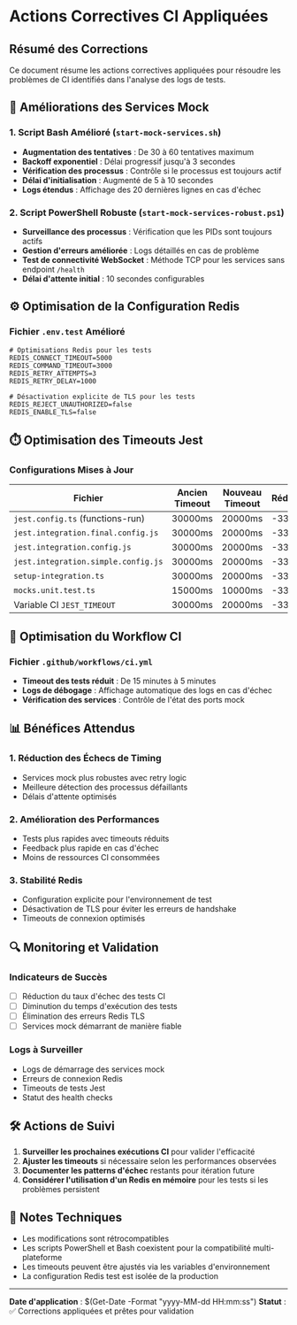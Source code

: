 # Actions Correctives CI Appliquées

## Résumé des Corrections

Ce document résume les actions correctives appliquées pour résoudre les problèmes de CI identifiés dans l'analyse des logs de tests.

## 🔧 Améliorations des Services Mock

### 1. Script Bash Amélioré (`start-mock-services.sh`)

- **Augmentation des tentatives** : De 30 à 60 tentatives maximum
- **Backoff exponentiel** : Délai progressif jusqu'à 3 secondes
- **Vérification des processus** : Contrôle si le processus est toujours actif
- **Délai d'initialisation** : Augmenté de 5 à 10 secondes
- **Logs étendus** : Affichage des 20 dernières lignes en cas d'échec

### 2. Script PowerShell Robuste (`start-mock-services-robust.ps1`)

- **Surveillance des processus** : Vérification que les PIDs sont toujours actifs
- **Gestion d'erreurs améliorée** : Logs détaillés en cas de problème
- **Test de connectivité WebSocket** : Méthode TCP pour les services sans endpoint `/health`
- **Délai d'attente initial** : 10 secondes configurables

## ⚙️ Optimisation de la Configuration Redis

### Fichier `.env.test` Amélioré

```env
# Optimisations Redis pour les tests
REDIS_CONNECT_TIMEOUT=5000
REDIS_COMMAND_TIMEOUT=3000
REDIS_RETRY_ATTEMPTS=3
REDIS_RETRY_DELAY=1000

# Désactivation explicite de TLS pour les tests
REDIS_REJECT_UNAUTHORIZED=false
REDIS_ENABLE_TLS=false
```

## ⏱️ Optimisation des Timeouts Jest

### Configurations Mises à Jour

| Fichier | Ancien Timeout | Nouveau Timeout | Réduction |
|---------|----------------|-----------------|----------|
| `jest.config.ts` (functions-run) | 30000ms | 20000ms | -33% |
| `jest.integration.final.config.js` | 30000ms | 20000ms | -33% |
| `jest.integration.config.js` | 30000ms | 20000ms | -33% |
| `jest.integration.simple.config.js` | 30000ms | 20000ms | -33% |
| `setup-integration.ts` | 30000ms | 20000ms | -33% |
| `mocks.unit.test.ts` | 15000ms | 10000ms | -33% |
| Variable CI `JEST_TIMEOUT` | 30000ms | 20000ms | -33% |

## 🚀 Optimisation du Workflow CI

### Fichier `.github/workflows/ci.yml`

- **Timeout des tests réduit** : De 15 minutes à 5 minutes
- **Logs de débogage** : Affichage automatique des logs en cas d'échec
- **Vérification des services** : Contrôle de l'état des ports mock

## 📊 Bénéfices Attendus

### 1. Réduction des Échecs de Timing
- Services mock plus robustes avec retry logic
- Meilleure détection des processus défaillants
- Délais d'attente optimisés

### 2. Amélioration des Performances
- Tests plus rapides avec timeouts réduits
- Feedback plus rapide en cas d'échec
- Moins de ressources CI consommées

### 3. Stabilité Redis
- Configuration explicite pour l'environnement de test
- Désactivation de TLS pour éviter les erreurs de handshake
- Timeouts de connexion optimisés

## 🔍 Monitoring et Validation

### Indicateurs de Succès
- [ ] Réduction du taux d'échec des tests CI
- [ ] Diminution du temps d'exécution des tests
- [ ] Élimination des erreurs Redis TLS
- [ ] Services mock démarrant de manière fiable

### Logs à Surveiller
- Logs de démarrage des services mock
- Erreurs de connexion Redis
- Timeouts de tests Jest
- Statut des health checks

## 🛠️ Actions de Suivi

1. **Surveiller les prochaines exécutions CI** pour valider l'efficacité
2. **Ajuster les timeouts** si nécessaire selon les performances observées
3. **Documenter les patterns d'échec** restants pour itération future
4. **Considérer l'utilisation d'un Redis en mémoire** pour les tests si les problèmes persistent

## 📝 Notes Techniques

- Les modifications sont rétrocompatibles
- Les scripts PowerShell et Bash coexistent pour la compatibilité multi-plateforme
- Les timeouts peuvent être ajustés via les variables d'environnement
- La configuration Redis test est isolée de la production

---

**Date d'application** : $(Get-Date -Format "yyyy-MM-dd HH:mm:ss")
**Statut** : ✅ Corrections appliquées et prêtes pour validation